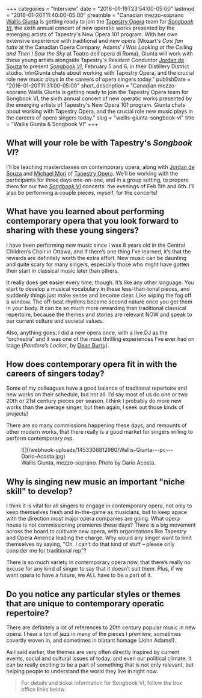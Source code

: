 +++
categories = "Interview"
date = "2016-01-19T23:54:00-05:00"
lastmod = "2016-01-20T11:40:00-05:00"
preamble = "Canadian mezzo-soprano [Wallis Giunta](/scene/people/wallis-giunta/) is getting ready to join the [Tapestry Opera](/scene/companies/tapestry-opera/) team for [*Songbook VI*](https://tapestryopera.com/songbook-vi/), the sixth annual concert of new operatic works presented by the emerging artists of Tapestry's New Opera 101 program. With her own extensive experience with traditional and new opera (Mozart's *Così fan tutte* at the Canadian Opera Company, Adams' *I Was Looking at the Ceiling and Then I Saw the Sky* at Teatro dell'opera di Roma), Giunta will work with these young artists alongside Tapestry's Resident Conductor [Jordan de Souza](/scene/people/jordan-de-souza/) to present [*Songbook VI*](https://tapestryopera.com/songbook-vi/), February 5 and 6, in their Distillery District studio. \n\nGiunta chats about working with Tapestry Opera, and the crucial role new music plays in the careers of opera singers today."
publishDate = "2016-01-20T11:31:00-05:00"
short_description = "Canadian mezzo-soprano Wallis Giunta is getting ready to join the Tapestry Opera team for Songbook VI, the sixth annual concert of new operatic works presented by the emerging artists of Tapestry's New Opera 101 program. Giunta chats about working with Tapestry Opera, and the crucial role new music plays in the careers of opera singers today."
slug = "wallis-giunta-songbook-vi"
title = "Wallis Giunta &amp; Songbook VI"
+++

## What will your role be with Tapestry's *Songbook VI*?

I’ll be teaching masterclasses on contemporary opera, along with [Jordan de Souza](/scene/people/jordan-de-souza/) and [Michael Mori](/scene/people/michael-mori/) of [Tapestry Opera](/scene/companies/tapestry-opera/). We’ll be working with the participants for three days one-on-one, and in a group setting, to prepare them for our two [*Songbook VI*](https://tapestryopera.com/songbook-vi/) concerts: the evenings of Feb 5th and 6th. I’ll also be performing a couple pieces, myself, for the concerts!

## What have you learned about performing contemporary opera that you look forward to sharing with these young singers?

I have been performing new music since I was 8 years old in the Central Children’s Choir in Ottawa, and if there’s one thing I’ve learned, it’s that the rewards are definitely worth the extra effort. New music can be daunting and quite scary for many singers, especially those who might have gotten their start in classical music later than others. 

It really does get easier every time, though. It’s like any other language. You start to develop a musical vocabulary in these less-than-tonal pieces, and suddenly things just make sense and become clear. Like wiping the fog off a window. The off-beat rhythms become second nature once you get them in your body. It can be so much more rewarding than traditional classical repertoire, because the themes and stories are relevant NOW and speak to our current culture and societal values. 

Also, anything goes: I did a new opera once, with a live DJ as the “orchestra” and it was one of the most thrilling experiences I’ve ever had on stage (*Pandora’s Locker*, by [Dean Burry](/scene/people/dean-burry/)).

## How does contemporary opera fit in with the careers of singers today? 

Some of my colleagues have a good balance of traditional repertoire and new works on their schedule, but not all. I’d say most of us do one or two 20th or 21st century pieces per season. I think I probably do more new works than the average singer, but then again, I seek out those kinds of projects! 

There are so many commissions happening these days, and remounts of other modern works, that there really is a good market for singers willing to perform contemporary rep.

<figure data-type="image">
![](/webhook-uploads/1453306812980/Wallis-Giunta---pc---Dario-Acosta.jpg)
<figcaption>Wallis Giunta, mezzo-soprano. Photo by Dario Acosta.</figcaption></figure>

## Why is singing new music an important "niche skill" to develop?

I think it is vital for all singers to engage in contemporary opera, not only to keep themselves fresh and in-the-game as musicians, but to keep apace with the direction most major opera companies are going. What opera house is not commissioning premieres these days? There is a big movement across the board to cultivate new opera, with organizations like Tapestry and Opera America leading the charge. Why would any singer want to limit themselves by saying, "Oh, I can’t do that kind of stuff – please only consider me for traditional rep"? 

There is so much variety in contemporary opera now, that there’s really no excuse for any kind of singer to say that it doesn’t suit them. Plus, if we want opera to have a future, we ALL have to be a part of it.

## Do you notice any particular styles or themes that are unique to contemporary operatic repertoire?

There are definitely a lot of references to 20th century popular music in new opera. I hear a ton of jazz in many of the pieces I premiere, sometimes covertly woven in, and sometimes in blatant homage (John Adams!). 

As I said earlier, the themes are very often directly inspired by current events, social and cultural issues of today, and even our political climate. It can be really exciting to be a part of something that is not only relevant, but helping people to understand the world they live in right now.

>For details and ticket information for Songbook VI, follow the box office links below.
